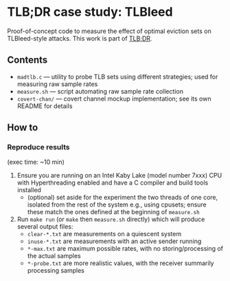 # TLB;DR case study: TLBleed

Proof-of-concept code to measure the effect of optimal eviction sets on TLBleed-style attacks.
This work is part of [TLB;DR](https://vusec.net/projects/tlbdr).

## Contents
- `madtlb.c` — utility to probe TLB sets using different strategies; used for measuring raw sample rates
- `measure.sh` — script automating raw sample rate collection
- `covert-chan/` — covert channel mockup implementation; see its own README for details

## How to
### Reproduce results
(exec time: ~10 min)
1. Ensure you are running on an Intel Kaby Lake (model number 7xxx) CPU with Hyperthreading enabled and have a C compiler and build tools installed
	- (optional) set aside for the experiment the two threads of one core, isolated from the rest of the system e.g., using cpusets; ensure these match the ones defined at the beginning of `measure.sh`
1. Run `make run` (or `make` then `measure.sh` directly) which will produce several output files:
	- `clear-*.txt` are measurements on a quiescent system
	- `inuse-*.txt` are measurements with an active sender running
	- `*-max.txt` are maximum possible rates, with no storing/processing of the actual samples
	- `*-probe.txt` are more realistic values, with the receiver summarily processing samples
